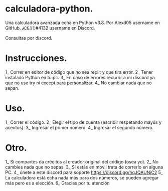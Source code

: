 # calculadora-python.

Una calculadora avanzada echa en Python v3.8.
Por Alexd05 username en GitHub. 
ᏗᏝᏋ𝔛𝔇#4132 username en Discord.

Consultas por discord.

# Instrucciones.

1_ Correr en editor de código que no sea replit y que tira error.
2_ Tener instalado Python en tu pc.
3_ En caso de errores recurrír a mi discord ya que no use try ni except para personalizar.
4_ No cambiar nada que no sepan.

# Uso. 

1_ Correr el código.
2_ Elegír el tipo de cuenta (escribir respetando mayús y acentos).
3_ Ingresar el primer número.
4_ Ingresar el segundo número.

# Otro.

1_ Si compartes da créditos al creador original del código (osea yo).
2_ No cambies nada que no sepas.
3_ Si estás en móvil trata de correrlo en alguna PC.
4_ únete a este discord para soporte https://discord.gg/hqJQAUNjC2
5_ La calculadora está echa nada más para dos números, se pueden agregar más pero es a elección.
6_ Gracias por tu atención
